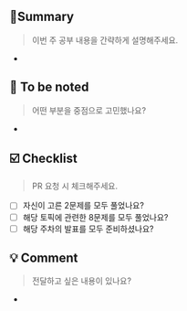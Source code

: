 ## 🍻Summary
> 이번 주 공부 내용을 간략하게 설명해주세요.
-

## 💭 To be noted
> 어떤 부분을 중점으로 고민했나요?
-

## ☑️ Checklist
> PR 요청 시 체크해주세요.
- [ ] 자신이 고른 2문제를 모두 풀었나요?
- [ ] 해당 토픽에 관련한 8문제를 모두 풀었나요?
- [ ] 해당 주차의 발표를 모두 준비하셨나요?

## 💡 Comment
> 전달하고 싶은 내용이 있나요?
-
